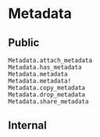 # Metadata


## Public

```@docs
Metadata.attach_metadata
Metadata.has_metadata
Metadata.metadata
Metadata.metadata!
Metadata.copy_metadata
Metadata.drop_metadata
Metadata.share_metadata
```

## Internal
